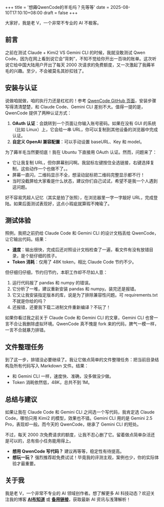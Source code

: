 +++
title = '想薅QwenCode的羊毛吗？先等等'
date = 2025-08-10T17:10:10+08:00
draft = false
+++

大家好，我是老 V，一个非常不专业的 AI 不极客。

## 前言

之前在测试 Claude + Kimi2 VS Gemini CLI 的时候，我就没敢测试 Qwen Code，因为在网上看到说它会“背刺”，不知不觉给你开出一百块的账单。这次听说它给中国大陆用户开出了每天 2000 次请求的免费额度，又一次激起了我薅羊毛的兴趣。至少，不会被莫名其妙扣钱了。

## 安装与认证

说做咱就做，咱的执行力还是杠杠的！参考 [QwenCode GitHub 页面](https://github.com/QwenLM/qwen-code)，安装步骤写得清清楚楚，和 Claude Code、Gemini CLI 差别不大。值得一提的是，QwenCode 提供了两种认证方式：

1. **OAuth 认证**：会跳转到一个页面让你输入账号密码。如果在没有 GUI 的系统（比如 Linux）上，它会给一串 URL，你可以复制到其他设备的浏览器中完成认证。
2. **自定义 OpenAI 兼容配置**：可以手动设置 baseURL、Key 和 model。

为了薅羊毛当然要彻底！我在 Ubuntu 下直接用 OAuth 认证。然而，问题来了：

- 它让我复制 URL，但你屏幕别闪啊。我鼠标左键按住全选链接，右键选择复制，这些动作一个也做不了。。
- 屏幕一直闪，二维码显示不全，想滚动鼠标把二维码完整显示都不行！
- 当时没截屏给大家看是什么状态，建议你们自己试试，希望不是我一个人遇到这问题。

好不容易凭超人记忆（其实是拍了张照），在浏览器里一字一字敲好 URL，完成登陆。如果后面测试表现好，这点小瑕疵就算瑕不掩瑜了。

## 测试体验

照例，我把之前扔给 Claude Code 和 Gemini CLI 的设计文档丢给 QwenCode，让它输出代码。结果：

- **速度**：输出很快，完成后还对照设计文档检查了一遍，看文件有没有放错目录，是个挺仔细的孩子。
- **Token 消耗**：仅用了 48K token，相比 Claude Code 节约不少。

但仔细归仔细，节约归节约，本职工作却不尽如人意：

1. 运行代码报了 pandas 和 numpy 的错误。
2. 它分析了一堆，建议重新安装 pandas 和 numpy。装完还是报错。
3. 它又让我安装指定版本的库，说是为了排除兼容性问题。可 requirements.txt 不就是你给的吗？
4. 还报错，还要我下载二进制文件重新编译？不玩了！

如果你看过我之前关于 Claude Code 和 Gemini CLI 的文章，Gemini CLI 也曾一言不合让我删除虚拟环境。QwenCode 真不愧是 fork 来的代码，脾气一模一样，一言不合就暴力排错。

## 文件整理任务

到了这一步，排错没必要继续了。我让它做点简单的文件整理任务：把当前目录结构及所有代码写入 Markdown 文件。结果：

- 和 Gemini CLI 一样，速度快、准确，没多做没少做。
- Token 消耗依然低，48K，总共不到 1M。

## 总结与建议

如果让我在 Claude Code 和 Gemini CLI 之间选一个写代码，我肯定选 Claude Code，哪怕只用 Kimi2 的模型，效果也不错。Gemini CLI 用的是 Gemini 2.5 Pro，表现却一般。而今天的 QwenCode，继承了 Gemini CLI 的短处。

不过，每天 2000 次免费请求的额度，让我不忍心删了它。留着做点简单杂活还是可以的，总有些小任务能用得上。

- **想用 QwenCode 写代码？** 建议再等等，稳定性有待提高。
- **想玩一玩？** 强烈推荐趁免费试试！毕竟我的评测主观，案例也少，你的实际体验才最重要。

## 关于我

我是老 V，一个非常不专业的 AI 领域创作者。想了解更多 AI 科技动态？欢迎关注我的博客 **[AI布知道](https://blog.vftl.top/)** 或 **[备用链接](https://blog.vftl.site/)**，获取最新 AI 资讯与浅薄解析！
